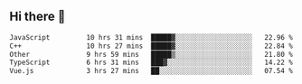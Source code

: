 ## Hi there 👋

<!--START_SECTION:waka-->

```txt
JavaScript         10 hrs 31 mins  █████▓░░░░░░░░░░░░░░░░░░░   22.96 %
C++                10 hrs 27 mins  █████▓░░░░░░░░░░░░░░░░░░░   22.84 %
Other              9 hrs 59 mins   █████▒░░░░░░░░░░░░░░░░░░░   21.80 %
TypeScript         6 hrs 31 mins   ███▓░░░░░░░░░░░░░░░░░░░░░   14.22 %
Vue.js             3 hrs 27 mins   ██░░░░░░░░░░░░░░░░░░░░░░░   07.54 %
```

<!--END_SECTION:waka-->
